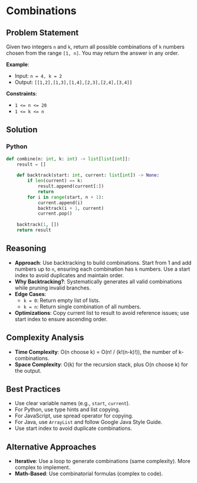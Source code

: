 # Combinations

## Problem Statement
Given two integers `n` and `k`, return all possible combinations of `k` numbers chosen from the range `[1, n]`. You may return the answer in any order.

**Example**:
- Input: `n = 4, k = 2`
- Output: `[[1,2],[1,3],[1,4],[2,3],[2,4],[3,4]]`

**Constraints**:
- `1 <= n <= 20`
- `1 <= k <= n`

## Solution

### Python
```python
def combine(n: int, k: int) -> list[list[int]]:
    result = []
    
    def backtrack(start: int, current: list[int]) -> None:
        if len(current) == k:
            result.append(current[:])
            return
        for i in range(start, n + 1):
            current.append(i)
            backtrack(i + 1, current)
            current.pop()
    
    backtrack(1, [])
    return result
```

## Reasoning
- **Approach**: Use backtracking to build combinations. Start from 1 and add numbers up to `n`, ensuring each combination has `k` numbers. Use a start index to avoid duplicates and maintain order.
- **Why Backtracking?**: Systematically generates all valid combinations while pruning invalid branches.
- **Edge Cases**:
  - `k = 0`: Return empty list of lists.
  - `k = n`: Return single combination of all numbers.
- **Optimizations**: Copy current list to result to avoid reference issues; use start index to ensure ascending order.

## Complexity Analysis
- **Time Complexity**: O(n choose k) = O(n! / (k!(n-k)!)), the number of k-combinations.
- **Space Complexity**: O(k) for the recursion stack, plus O(n choose k) for the output.

## Best Practices
- Use clear variable names (e.g., `start`, `current`).
- For Python, use type hints and list copying.
- For JavaScript, use spread operator for copying.
- For Java, use `ArrayList` and follow Google Java Style Guide.
- Use start index to avoid duplicate combinations.

## Alternative Approaches
- **Iterative**: Use a loop to generate combinations (same complexity). More complex to implement.
- **Math-Based**: Use combinatorial formulas (complex to code).